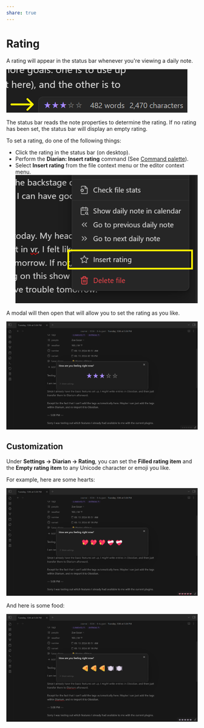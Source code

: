 ```yaml
---
share: true
---
```

# Rating
A rating will appear in the status bar whenever you're viewing a daily note.

![rating-status-bar](../../../Attachments/rating-status-bar.png)

The status bar reads the note properties to determine the rating. If no rating has been set, the status bar will display an empty rating.

To set a rating, do one of the following things:
- Click the rating in the status bar (on desktop).
- Perform the **Diarian: Insert rating** command (See [Command palette](https://help.obsidian.md/Plugins/Command+palette)).
- Select **Insert rating** from the file context menu or the editor context menu.
    ![rating-context-menu](../../../Attachments/rating-context-menu.png)

A modal will then open that will allow you to set the rating as you like.

![rating-modal](../../../Attachments/rating-modal.png)
## Customization
Under **Settings → Diarian → Rating**, you can set the **Filled rating item** and the **Empty rating item** to any Unicode character or emoji you like.

For example, here are some hearts:

![rating-heart-example](../../../Attachments/rating-heart-example.png)

And here is some food:

![rating-pizza-example](../../../Attachments/rating-pizza-example.png)

